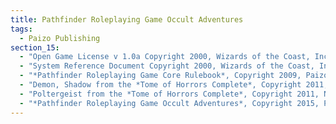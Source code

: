 ```yaml
---
title: Pathfinder Roleplaying Game Occult Adventures
tags:
  - Paizo Publishing
section_15:
  - "Open Game License v 1.0a Copyright 2000, Wizards of the Coast, Inc."
  - "System Reference Document Copyright 2000, Wizards of the Coast, Inc.; Authors Jonathan Tweet, Monte Cook, Skip Williams, based on material by E. Gary Gygax and Dave Arneson."
  - "*Pathfinder Roleplaying Game Core Rulebook*, Copyright 2009, Paizo Inc.; Author: Jason Bulmahn, based on material by Jonathan Tweet, Monte Cook, and Skip Williams."
  - "Demon, Shadow from the *Tome of Horrors Complete*, Copyright 2011, Necromancer Games, Inc., published and distributed by Frog God Games; Author: Scott Greene, based on original material by Neville White."
  - "Poltergeist from the *Tome of Horrors Complete*, Copyright 2011, Necromancer Games, Inc., published and distributed by Frog God Games; Author: Scott Greene, based on original material by Lewis Pulsipher."
  - "*Pathfinder Roleplaying Game Occult Adventures*, Copyright 2015, Paizo Inc.; Authors: John Bennett, Logan Bonner, Robert Brookes, Jason Bulmahn, Ross Byers, John Compton, Adam Daigle, Jim Groves, Thurston Hillman, Eric Hindley, Brandon Hodge, Ben McFarland, Erik Mona, Jason Nelson, Tom Phillips, Stephen Radney-MacFarland, Thomas M. Reid, Alex Riggs, Robert Schwalb, Mark Seifter, Russ Taylor, and Steve Townshend."
---
```


